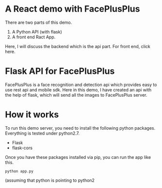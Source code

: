 # A React demo with FacePlusPlus 

There are two parts of this demo. 
 1. A Python API (with flask)
 2. A front end Ract App.

Here, I will discuss the backend which is the api part. For front end, click here.

# Flask API for FacePlusPlus
FacePlusPlus is a face recognition and detection api which provides easy to use rest api and mobile sdk. Here in this demo, I have created an api with the help of flask, which will send all the images to FacePlusPlus server.

# How it works

To run this demo server, you need to install the following python packages. Everything is tested under python2.7.

 * Flask
 * flask-cors

Once you have these packages installed via pip, you can run the app like this.

`python app.py`

(assuming that python is pointing to python2

